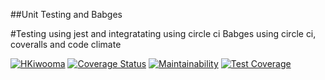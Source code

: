 ##Unit Testing and Babges

#Testing using jest and  integratating using circle ci
Babges using circle ci, coveralls and code climate

[![HKiwooma](https://circleci.com/gh/HKiwooma/unit-test-and-CICD.svg?style=svg)](https://circleci.com/gh/HKiwooma/unit-test-and-CICD)
[![Coverage Status](https://coveralls.io/repos/github/HKiwooma/unit-test-and-CICD/badge.svg?branch=master)](https://coveralls.io/github/HKiwooma/unit-test-and-CICD?branch=master)
[![Maintainability](https://api.codeclimate.com/v1/badges/493e2ede1d19217006db/maintainability)](https://codeclimate.com/github/HKiwooma/unit-test-and-CICD/maintainability)
[![Test Coverage](https://api.codeclimate.com/v1/badges/493e2ede1d19217006db/test_coverage)](https://codeclimate.com/github/HKiwooma/unit-test-and-CICD/test_coverage)